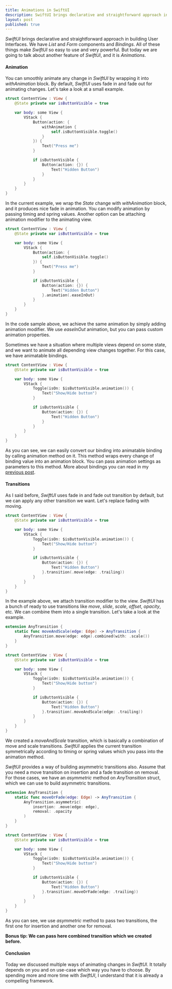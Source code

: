 ```yaml
---
title: Animations in SwiftUI
description: SwiftUI brings declarative and straightforward approach in building User Interfaces. We have List and Form components and Bindings. All of these things make SwiftUI so easy to use and very powerful. But today we are going to talk about another feature of SwiftUI, and it is Animations.
layout: post
published: true
---
```


*SwiftUI* brings declarative and straightforward approach in building User Interfaces. We have *List* and *Form* components and *Bindings*. All of these things make *SwiftUI* so easy to use and very powerful. But today we are going to talk about another feature of *SwiftUI*, and it is *Animations*.

#### Animation
You can smoothly animate any change in *SwiftUI* by wrapping it into *withAnimation* block. By default, *SwiftUI* uses fade in and fade out for animating changes. Let's take a look at a small example.

```swift
struct ContentView : View {
    @State private var isButtonVisible = true

    var body: some View {
        VStack {
            Button(action: {
                withAnimation {
                    self.isButtonVisible.toggle()
                }
            }) {
                Text("Press me")
            }

            if isButtonVisible {
                Button(action: {}) {
                    Text("Hidden Button")
                }
            }
        }
    }
}
```

In the current example, we wrap the *State* change with *withAnimation* block, and it produces nice fade in animation. You can modify animation by passing timing and spring values. Another option can be attaching animation modifier to the animating view.

```swift
struct ContentView : View {
    @State private var isButtonVisible = true

    var body: some View {
        VStack {
            Button(action: {
                self.isButtonVisible.toggle()
            }) {
                Text("Press me")
            }

            if isButtonVisible {
                Button(action: {}) {
                    Text("Hidden Button")
                }.animation(.easeInOut)
            }
        }
    }
}
```

In the code sample above, we achieve the same animation by simply adding animation modifier. We use *easeInOut* animation, but you can pass custom animation properties.

Sometimes we have a situation where multiple views depend on some state, and we want to animate all depending view changes together. For this case, we have animatable bindings.

```swift
struct ContentView : View {
    @State private var isButtonVisible = true

    var body: some View {
        VStack {
            Toggle(isOn: $isButtonVisible.animation()) {
                Text("Show/Hide button")
            }

            if isButtonVisible {
                Button(action: {}) {
                    Text("Hidden Button")
                }
            }
        }
    }
}
```

As you can see, we can easily convert our binding into animatable binding by calling animation method on it. This method wraps every change of binding value into an animation block. You can pass animation settings as parameters to this method. More about bindings you can read in my [previous post](/2019/06/12/understanding-property-wrappers-in-swiftui).

#### Transitions

As I said before, *SwiftUI* uses fade in and fade out transition by default, but we can apply any other transition we want. Let's replace fading with moving.

```swift
struct ContentView : View {
    @State private var isButtonVisible = true

    var body: some View {
        VStack {
            Toggle(isOn: $isButtonVisible.animation()) {
                Text("Show/Hide button")
            }

            if isButtonVisible {
                Button(action: {}) {
                    Text("Hidden Button")
                }.transition(.move(edge: .trailing))
            }
        }
    }
}
```

In the example above, we attach transition modifier to the view. *SwiftUI* has a bunch of ready to use transitions like *move*, *slide*, *scale*, *offset*, *opacity*, etc. We can combine them into a single transition. Let's take a look at the example.

```swift
extension AnyTransition {
    static func moveAndScale(edge: Edge) -> AnyTransition {
        AnyTransition.move(edge: edge).combined(with: .scale())
    }
}

struct ContentView : View {
    @State private var isButtonVisible = true

    var body: some View {
        VStack {
            Toggle(isOn: $isButtonVisible.animation()) {
                Text("Show/Hide button")
            }

            if isButtonVisible {
                Button(action: {}) {
                    Text("Hidden Button")
                }.transition(.moveAndScale(edge: .trailing))
            }
        }
    }
}
```

We created a *moveAndScale* transition, which is basically a combination of move and scale transitions. *SwiftUI* applies the current transition symmetrically according to timing or spring values which you pass into the animation method.

*SwiftUI* provides a way of building asymmetric transitions also. Assume that you need a move transition on insertion and a fade transition on removal. For those cases, we have an *asymmetric* method on *AnyTransition* struct, which we can use to build asymmetric transitions.

```swift
extension AnyTransition {
    static func moveOrFade(edge: Edge) -> AnyTransition {
        AnyTransition.asymmetric(
            insertion: .move(edge: edge),
            removal: .opacity
        )
    }
}

struct ContentView : View {
    @State private var isButtonVisible = true

    var body: some View {
        VStack {
            Toggle(isOn: $isButtonVisible.animation()) {
                Text("Show/Hide button")
            }

            if isButtonVisible {
                Button(action: {}) {
                    Text("Hidden Button")
                }.transition(.moveOrFade(edge: .trailing))
            }
        }
    }
}
```

As you can see, we use *asymmetric* method to pass two transitions, the first one for insertion and another one for removal. 

**Bonus tip: We can pass here combined transition which we created before.**

#### Conclusion
Today we discussed multiple ways of animating changes in *SwiftUI*. It totally depends on you and on use-case which way you have to choose. By spending more and more time with *SwiftUI*, I understand that it is already a compelling framework.